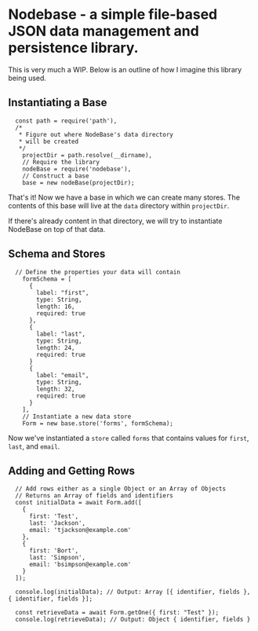 # Nodebase - a simple file-based JSON data management and persistence library.

This is very much a WIP. Below is an outline of how I imagine this library being used.

## Instantiating a Base
```
  const path = require('path'),
  /*
   * Figure out where NodeBase's data directory
   * will be created
   */
    projectDir = path.resolve(__dirname),
    // Require the library
    nodeBase = require('nodebase'),
    // Construct a base
    base = new nodeBase(projectDir);
```

That's it! Now we have a base in which we can create many stores. The contents of this base will live at the `data` directory within `projectDir`.

If there's already content in that directory, we will try to instantiate NodeBase on top of that data.

## Schema and Stores
```
  // Define the properties your data will contain
    formSchema = [
      {
        label: "first",
        type: String,
        length: 16,
        required: true
      },
      {
        label: "last",
        type: String,
        length: 24,
        required: true
      }
      {
        label: "email",
        type: String,
        length: 32,
        required: true
      }
    ],
    // Instantiate a new data store
    Form = new base.store('forms', formSchema);
```

Now we've instantiated a `store` called `forms` that contains values for `first`, `last`, and `email`. 

## Adding and Getting Rows
```
  // Add rows either as a single Object or an Array of Objects
  // Returns an Array of fields and identifiers
  const initialData = await Form.add([
    {
      first: 'Test',
      last: 'Jackson',
      email: 'tjackson@example.com'
    },
    {
      first: 'Bort',
      last: 'Simpson',
      email: 'bsimpson@example.com'
    }
  ]);

  console.log(initialData); // Output: Array [{ identifier, fields }, { identifier, fields }];

  const retrieveData = await Form.getOne({ first: "Test" });
  console.log(retrieveData); // Output: Object { identifier, fields }
```
